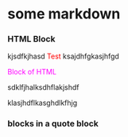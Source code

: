 # some markdown

### HTML Block

kjsdfkjhasd <span style="color:#ff0000;">Test</span> ksajdhfgkasjhfgd

<p style="color:#ff00ff;">Block of HTML</p>

sdklfjhalksdhflakjshdf

klasjhdflkasghdlkfhjg

### blocks in a quote block
